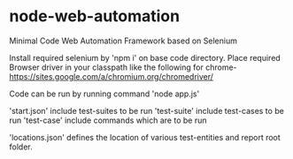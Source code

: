 # node-web-automation
Minimal Code Web Automation Framework based on Selenium

Install required selenium by 'npm i' on base code directory.
Place required Browser driver in your classpath like the following for chrome-
https://sites.google.com/a/chromium.org/chromedriver/

Code can be run by running command 'node app.js'


'start.json' include test-suites to be run
'test-suite' include test-cases to be run
'test-case' include commands which are to be run

'locations.json' defines the location of various test-entities and report root folder.
